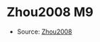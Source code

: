 <a name="material" />

# Zhou2008 M9
<script type="application/ld+json">
  {
    "@context": "https://schema.org/",
    "@type": "ChemicalSubstance",
    "http://purl.org/dc/terms/conformsTo":
      {
        "@type": "CreativeWork",
        "@id": "https://bioschemas.org/profiles/ChemicalSubstance/0.4-RELEASE/"
      },
    "@id": "https://egonw.github.io/nanowiki/nanowiki221.html#material",
    "name": "Zhou2008 M9",
    "sameAs": "http://127.0.0.1/mediawiki/index.php/Special:URIResolver/Zhou2008_M9"
  }
</script>


* Source: [Zhou2008](http://127.0.0.1/mediawiki/index.php/Special:URIResolver/Zhou2008)

